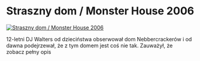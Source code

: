 Straszny dom / Monster House 2006 
=============
[![Straszny dom / Monster House 2006 ](http://vidos.pl/images/player.gif)](http://vidos.pl/straszny-dom-monster-house-2006)

 12-letni DJ Walters od dzieciństwa obserwował dom Nebbercrackerów i od dawna podejrzewał, że z tym domem jest coś nie tak. Zauważył, że zobacz pełny opis
